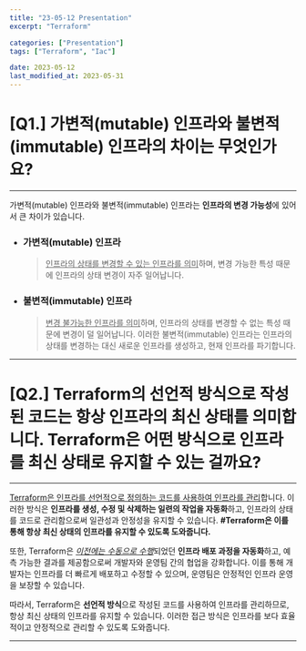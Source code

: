 ```yaml
---
title: "23-05-12 Presentation"
excerpt: "Terraform"

categories: ["Presentation"]
tags: ["Terraform", "Iac"]

date: 2023-05-12
last_modified_at: 2023-05-31
---
```


# [Q1.] 가변적(mutable) 인프라와 불변적(immutable) 인프라의 차이는 무엇인가요?

---

 가변적(mutable) 인프라와 불변적(immutable) 인프라는 **인프라의 변경 가능성**에 있어서 큰 차이가 있습니다. 

- ### 가변적(mutable) 인프라

  >  <u>인프라의 상태를 변경할 수 있는 인프라를 의미</u>하며, 변경 가능한 특성 때문에 인프라의 상태 변경이 자주 일어납니다. 

- ###  불변적(immutable) 인프라

  >  <u>변경 불가능한 인프라를 의미</u>하며, 인프라의 상태를 변경할 수 없는 특성 때문에 변경이 덜 일어납니다. 이러한 불변적(immutable) 인프라는 인프라의 상태를 변경하는 대신 새로운 인프라를 생성하고, 현재 인프라를 파기합니다.



---

# [Q2.] Terraform의 선언적 방식으로 작성된 코드는 항상 인프라의 최신 상태를 의미합니다. Terraform은 어떤 방식으로 인프라를 최신 상태로 유지할 수 있는 걸까요?

---

 <u>Terraform은 인프라를 선언적으로 정의하는 코드를 사용하여 인프라를 관리</u>합니다. 이러한 방식은 **인프라를 생성, 수정 및 삭제하는 일련의 작업을 자동화**하고, 인프라의 상태를 코드로 관리함으로써 일관성과 안정성을 유지할 수 있습니다. 
	**#Terraform은 이를 통해 항상 최신 상태의 인프라를 유지할 수 있도록 도와줍니다.**

또한, Terraform은 <u>*이전에는 수동으로 수행*</u>되었던 **인프라 배포 과정을 자동화**하고, 예측 가능한 결과를 제공함으로써 개발자와 운영팀 간의 협업을 강화합니다. 이를 통해 개발자는 인프라를 더 빠르게 배포하고 수정할 수 있으며, 운영팀은 안정적인 인프라 운영을 보장할 수 있습니다.

따라서, Terraform은 **선언적 방식**으로 작성된 코드를 사용하여 인프라를 관리하므로, 항상 최신 상태의 인프라를 유지할 수 있습니다. 이러한 접근 방식은 인프라를 보다 효율적이고 안정적으로 관리할 수 있도록 도와줍니다.



---